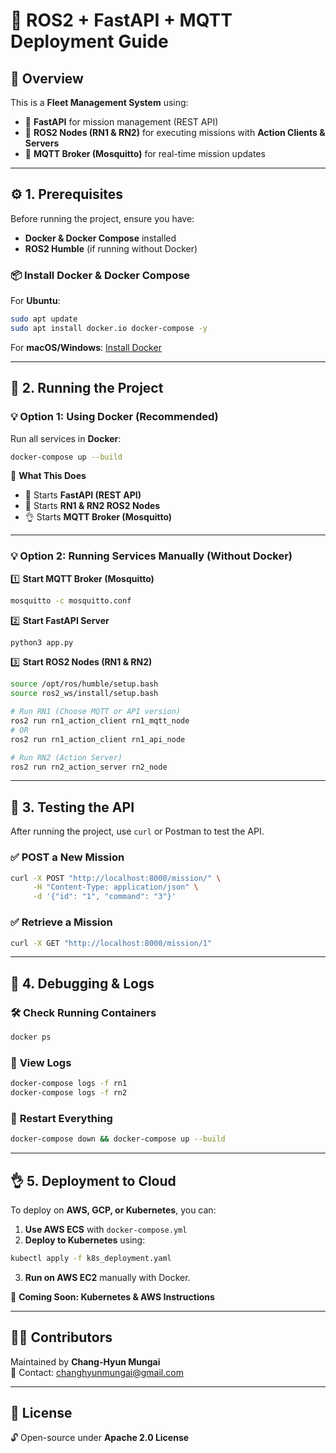 # 🚀 ROS2 + FastAPI + MQTT Deployment Guide

## **📌 Overview**
This is a **Fleet Management System** using:
- 🚀 **FastAPI** for mission management (REST API)
- 🤖 **ROS2 Nodes (RN1 & RN2)** for executing missions with **Action Clients & Servers**
- 💼 **MQTT Broker (Mosquitto)** for real-time mission updates

---

## **⚙️ 1. Prerequisites**
Before running the project, ensure you have:
- **Docker & Docker Compose** installed
- **ROS2 Humble** (if running without Docker)

### **📦 Install Docker & Docker Compose**
For **Ubuntu**:
```sh
sudo apt update
sudo apt install docker.io docker-compose -y
```
For **macOS/Windows**: [Install Docker](https://docs.docker.com/get-docker/)

---

## **🚀 2. Running the Project**
### **💡 Option 1: Using Docker (Recommended)**
Run all services in **Docker**:
```sh
docker-compose up --build
```
💪 **What This Does**
- 🚀 Starts **FastAPI (REST API)**
- 🤖 Starts **RN1 & RN2 ROS2 Nodes**
- 👌 Starts **MQTT Broker (Mosquitto)**

---

### **💡 Option 2: Running Services Manually (Without Docker)**
1️⃣ **Start MQTT Broker (Mosquitto)**
```sh
mosquitto -c mosquitto.conf
```

2️⃣ **Start FastAPI Server**
```sh
python3 app.py
```

3️⃣ **Start ROS2 Nodes (RN1 & RN2)**
```sh
source /opt/ros/humble/setup.bash
source ros2_ws/install/setup.bash

# Run RN1 (Choose MQTT or API version)
ros2 run rn1_action_client rn1_mqtt_node
# OR
ros2 run rn1_action_client rn1_api_node

# Run RN2 (Action Server)
ros2 run rn2_action_server rn2_node
```

---

## **📱 3. Testing the API**
After running the project, use `curl` or Postman to test the API.

### ✅ **POST a New Mission**
```sh
curl -X POST "http://localhost:8000/mission/" \
     -H "Content-Type: application/json" \
     -d '{"id": "1", "command": "3"}'
```

### ✅ **Retrieve a Mission**
```sh
curl -X GET "http://localhost:8000/mission/1"
```

---

## **📃 4. Debugging & Logs**
### 🛠 **Check Running Containers**
```sh
docker ps
```

### 📄 **View Logs**
```sh
docker-compose logs -f rn1
docker-compose logs -f rn2
```

### 🔄 **Restart Everything**
```sh
docker-compose down && docker-compose up --build
```

---

## **👌 5. Deployment to Cloud**
To deploy on **AWS, GCP, or Kubernetes**, you can:
1. **Use AWS ECS** with `docker-compose.yml`
2. **Deploy to Kubernetes** using:
```sh
kubectl apply -f k8s_deployment.yaml
```
3. **Run on AWS EC2** manually with Docker.

🚀 **Coming Soon: Kubernetes & AWS Instructions**

---


## **👨‍💻 Contributors**
Maintained by **Chang-Hyun Mungai**  
📧 Contact: changhyunmungai@gmail.com

---

## **📜 License**
🔓 Open-source under **Apache 2.0 License**

